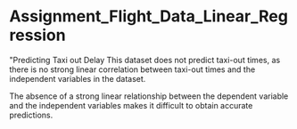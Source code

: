 # Assignment_Flight_Data_Linear_Regression
"Predicting Taxi out Delay
This dataset does not predict taxi-out times, as there is no strong linear correlation between taxi-out times and the independent variables in the dataset.

The absence of a strong linear relationship between the dependent variable and the independent variables makes it difficult to obtain accurate predictions.
